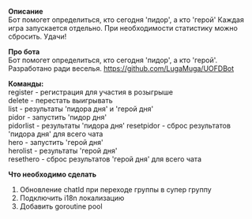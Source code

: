 **Описание**    
Бот помогет определиться, кто сегодня 'пидор', а кто 'герой'
Каждая игра запускается отдельно. При необходимости статистику можно сбросить.
Удачи!

**Про бота**    
Бот помогет определиться, кто сегодня 'пидор', а кто 'герой'.
Разработано ради веселья.
https://github.com/LugaMuga/UOFDBot

**Команды:**    
register - регистрация для участия в розыгрыше  
delete - перестать выигрывать   
list - результаты 'пидора дня' и 'герой дня'   
pidor - запустить 'пидор дня'   
pidorlist - результаты 'пидора дня' 
resetpidor - сброс результатов 'пидора дня' для всего чата  
hero - запустить 'герой дня'    
herolist - результаты 'герой дня'   
resethero - сброс результатов 'герой дня' для всего чата

**Что необходимо сделать**
1) Обновление chatId при переходе группы в супер группу
2) Подключить i18n локализацию
3) Добавить goroutine pool
